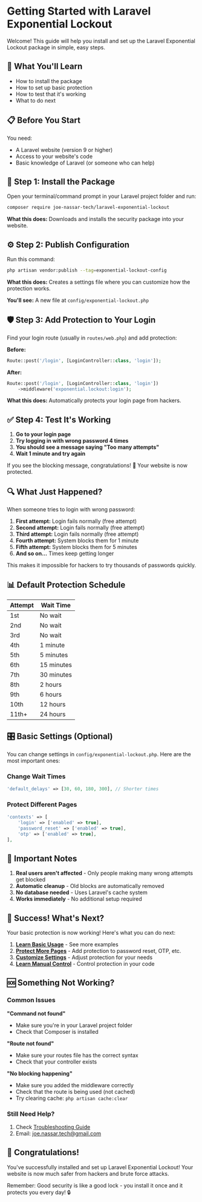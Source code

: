 # Getting Started with Laravel Exponential Lockout

Welcome! This guide will help you install and set up the Laravel Exponential Lockout package in simple, easy steps.

## 🎯 What You'll Learn

- How to install the package
- How to set up basic protection
- How to test that it's working
- What to do next

## 📋 Before You Start

You need:
- A Laravel website (version 9 or higher)
- Access to your website's code
- Basic knowledge of Laravel (or someone who can help)

## 🚀 Step 1: Install the Package

Open your terminal/command prompt in your Laravel project folder and run:

```bash
composer require joe-nassar-tech/laravel-exponential-lockout
```

**What this does:** Downloads and installs the security package into your website.

## ⚙️ Step 2: Publish Configuration

Run this command:

```bash
php artisan vendor:publish --tag=exponential-lockout-config
```

**What this does:** Creates a settings file where you can customize how the protection works.

**You'll see:** A new file at `config/exponential-lockout.php`

## 🛡️ Step 3: Add Protection to Your Login

Find your login route (usually in `routes/web.php`) and add protection:

**Before:**
```php
Route::post('/login', [LoginController::class, 'login']);
```

**After:**
```php
Route::post('/login', [LoginController::class, 'login'])
    ->middleware('exponential.lockout:login');
```

**What this does:** Automatically protects your login page from hackers.

## ✅ Step 4: Test It's Working

1. **Go to your login page**
2. **Try logging in with wrong password 4 times**
3. **You should see a message saying "Too many attempts"**
4. **Wait 1 minute and try again**

If you see the blocking message, congratulations! 🎉 Your website is now protected.

## 🔍 What Just Happened?

When someone tries to login with wrong password:

1. **First attempt:** Login fails normally (free attempt)
2. **Second attempt:** Login fails normally (free attempt)
3. **Third attempt:** Login fails normally (free attempt)
4. **Fourth attempt:** System blocks them for 1 minute
5. **Fifth attempt:** System blocks them for 5 minutes
6. **And so on...** Times keep getting longer

This makes it impossible for hackers to try thousands of passwords quickly.

## 📊 Default Protection Schedule

| Attempt | Wait Time |
|---------|-----------|
| 1st     | No wait   |
| 2nd     | No wait   |
| 3rd     | No wait   |
| 4th     | 1 minute  |
| 5th     | 5 minutes |
| 6th     | 15 minutes|
| 7th     | 30 minutes|
| 8th     | 2 hours   |
| 9th     | 6 hours   |
| 10th    | 12 hours  |
| 11th+   | 24 hours  |

## 🎛️ Basic Settings (Optional)

You can change settings in `config/exponential-lockout.php`. Here are the most important ones:

### Change Wait Times
```php
'default_delays' => [30, 60, 180, 300], // Shorter times
```

### Protect Different Pages
```php
'contexts' => [
    'login' => ['enabled' => true],
    'password_reset' => ['enabled' => true],
    'otp' => ['enabled' => true],
],
```

## 🚨 Important Notes

1. **Real users aren't affected** - Only people making many wrong attempts get blocked
2. **Automatic cleanup** - Old blocks are automatically removed
3. **No database needed** - Uses Laravel's cache system
4. **Works immediately** - No additional setup required

## 🎉 Success! What's Next?

Your basic protection is now working! Here's what you can do next:

1. **[Learn Basic Usage](basic-usage.md)** - See more examples
2. **[Protect More Pages](middleware-protection.md)** - Add protection to password reset, OTP, etc.
3. **[Customize Settings](configuration.md)** - Adjust protection for your needs
4. **[Learn Manual Control](manual-control.md)** - Control protection in your code

## 🆘 Something Not Working?

### Common Issues

**"Command not found"**
- Make sure you're in your Laravel project folder
- Check that Composer is installed

**"Route not found"**
- Make sure your routes file has the correct syntax
- Check that your controller exists

**"No blocking happening"**
- Make sure you added the middleware correctly
- Check that the route is being used (not cached)
- Try clearing cache: `php artisan cache:clear`

### Still Need Help?

1. Check [Troubleshooting Guide](troubleshooting.md)
2. Email: joe.nassar.tech@gmail.com

## 🎊 Congratulations!

You've successfully installed and set up Laravel Exponential Lockout! Your website is now much safer from hackers and brute force attacks.

Remember: Good security is like a good lock - you install it once and it protects you every day! 🔒